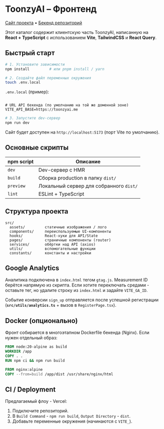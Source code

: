 # ToonzyAI – Фронтенд
[Сайт проекта](https://toonzyai.me) • [Бекенд репозиторий](https://github.com/tortugichh/toonzyAI-backend)

Этот каталог содержит клиентскую часть ToonzyAI, написанную на **React + TypeScript** c использованием **Vite**, **TailwindCSS** и **React Query**.

## Быстрый старт

```bash
# 1. Установите зависимости
npm install         # или pnpm install / yarn

# 2. Создайте файл переменных окружения
touch .env.local
```

`.env.local` (пример):
```env

# URL API бекенда (по умолчанию на той же доменной зоне)
VITE_API_BASE=https://toonzyai.me
```

```bash
# 3. Запустите dev-сервер
npm run dev
```

Сайт будет доступен на `http://localhost:5173` (порт Vite по умолчанию).

## Основные скрипты
| npm script            | Описание                                   |
|-----------------------|--------------------------------------------|
| `dev`                 | Dev-сервер с HMR                           |
| `build`               | Сборка production в папку `dist/`          |
| `preview`             | Локальный сервер для собранного `dist/`    |
| `lint`                | ESLint + TypeScript                       |

## Структура проекта
```
src/
  assets/         статичные изображения / лого
  components/     переиспользуемые UI-компоненты
  hooks/          React-хуки для API/State
  pages/          страничные компоненты (router)
  services/       обёртки над API (axios)
  utils/          вспомогательные функции
  constants/      константы и настройки
```

## Google Analytics
Аналитика подключена в `index.html` тегом `gtag.js`. Measurement ID берётся напрямую из скрипта.
Если хотите переключать средами - оставьте тег, но удалите строку из `index.html` и задайте `VITE_GA_ID`.

Событие конверсии `sign_up` отправляется после успешной регистрации (**`src/utils/analytics.ts`** + вызов в `RegisterPage.tsx`).

## Docker (опционально)
Фронт собирается в многоэтапном Dockerfile бекенда (Nginx). Если нужен отдельный образ:
```dockerfile
FROM node:20-alpine as build
WORKDIR /app
COPY . .
RUN npm ci && npm run build

FROM nginx:alpine
COPY --from=build /app/dist /usr/share/nginx/html
```

## CI / Deployment
Предлагаемый флоу - Vercel:
1. Подключите репозиторий.
2. В `Build Command` - `npm run build`, `Output Directory` - `dist`.
3. Добавьте переменные окружения (начинаются с `VITE_`). 
